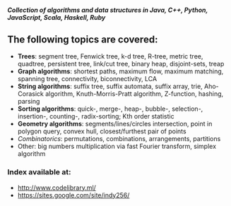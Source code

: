 ##### Collection of algorithms and data structures in Java, C++, Python, JavaScript, Scala, Haskell, Ruby

## The following topics are covered:

* **Trees**: segment tree, Fenwick tree, k-d tree, R-tree, metric tree, quadtree, persistent tree, link/cut tree, binary heap, disjoint-sets, treap
* **Graph algorithms**: shortest paths, maximum flow, maximum matching, spanning tree, connectivity, biconnectivity, LCA
* **String algorithms**: suffix tree, suffix automata, suffix array, trie, Aho-Corasick algorithm, Knuth-Morris-Pratt algorithm, Z-function, hashing, parsing
* **Sorting algorithms**: quick-, merge-, heap-, bubble-, selection-, insertion-, counting-, radix-sorting; Kth order statistic
* **Geometry algorithms**: segments/lines/circles intersection, point in polygon query, convex hull, closest/furthest pair of points
* *Combinatorics*: permutations, combinations, arrangements, partitions
* Other: big numbers multiplication via fast Fourier transform, simplex algorithm

### Index available at:

- http://www.codelibrary.ml/
- https://sites.google.com/site/indy256/
